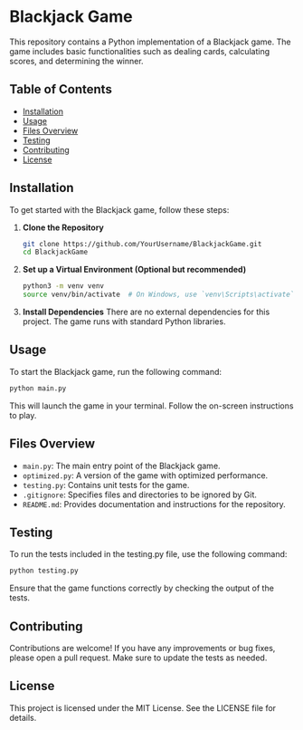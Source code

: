# Blackjack Game

This repository contains a Python implementation of a Blackjack game. The game includes basic functionalities such as dealing cards, calculating scores, and determining the winner.

## Table of Contents
- [Installation](#installation)
- [Usage](#usage)
- [Files Overview](#files-overview)
- [Testing](#testing)
- [Contributing](#contributing)
- [License](#license)

## Installation

To get started with the Blackjack game, follow these steps:

1. **Clone the Repository**
   ```bash
   git clone https://github.com/YourUsername/BlackjackGame.git
   cd BlackjackGame
2. **Set up a Virtual Environment (Optional but recommended)**
   ```bash
   python3 -m venv venv
   source venv/bin/activate  # On Windows, use `venv\Scripts\activate`
3. **Install Dependencies**
There are no external dependencies for this project. The game runs with standard Python libraries.

## Usage
To start the Blackjack game, run the following command:
   ```bash
   python main.py
   ```
This will launch the game in your terminal. Follow the on-screen instructions to play.

## Files Overview
- `main.py`: The main entry point of the Blackjack game.
- `optimized.py`: A version of the game with optimized performance.
- `testing.py`: Contains unit tests for the game.
- `.gitignore`: Specifies files and directories to be ignored by Git.
- `README.md`: Provides documentation and instructions for the repository.

## Testing
To run the tests included in the testing.py file, use the following command:

```bash
python testing.py
```
Ensure that the game functions correctly by checking the output of the tests.

## Contributing
Contributions are welcome! If you have any improvements or bug fixes, please open a pull request. Make sure to update the tests as needed.

## License
This project is licensed under the MIT License. See the LICENSE file for details.
